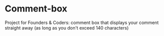 # Comment-box
Project for Founders & Coders: comment box that displays your comment straight away (as long as you don't exceed 140 characters)

